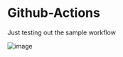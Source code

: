 # Github-Actions
Just testing out the sample workflow

![image](https://github.com/Centric205/Github-Actions/assets/68051817/ae38c228-6d5b-44da-aa88-b4bbc727bce6)
